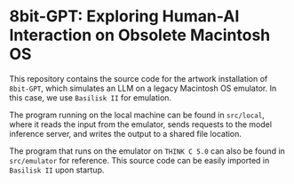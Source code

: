 # 8bit-GPT: Exploring Human-AI Interaction on Obsolete Macintosh OS

This repository contains the source code for the artwork installation of `8bit-GPT`, which simulates an LLM on a legacy Macintosh OS emulator. In this case, we use `Basilisk II` for emulation.

The program running on the local machine can be found in `src/local`, where it reads the input from the emulator, sends requests to the model inference server, and writes the output to a shared file location.

The program that runs on the emulator on `THINK C 5.0` can also be found in `src/emulator` for reference. This source code can be easily imported in `Basilisk II` upon startup.
